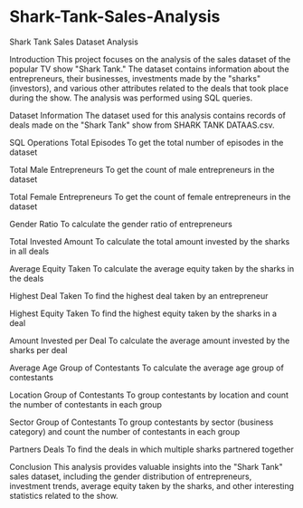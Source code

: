 # Shark-Tank-Sales-Analysis

Shark Tank Sales Dataset Analysis

Introduction
This project focuses on the analysis of the sales dataset of the popular TV show "Shark Tank." The dataset contains information about the entrepreneurs, their businesses, investments made by the "sharks" (investors), and various other attributes related to the deals that took place during the show. The analysis was performed using SQL queries.

Dataset Information
The dataset used for this analysis contains records of deals made on the "Shark Tank" show from SHARK TANK DATAAS.csv.

SQL Operations 
Total Episodes
To get the total number of episodes in the dataset

Total Male Entrepreneurs
To get the count of male entrepreneurs in the dataset

Total Female Entrepreneurs
To get the count of female entrepreneurs in the dataset

Gender Ratio
To calculate the gender ratio of entrepreneurs

Total Invested Amount
To calculate the total amount invested by the sharks in all deals

Average Equity Taken
To calculate the average equity taken by the sharks in the deals

Highest Deal Taken
To find the highest deal taken by an entrepreneur

Highest Equity Taken
To find the highest equity taken by the sharks in a deal

Amount Invested per Deal
To calculate the average amount invested by the sharks per deal

Average Age Group of Contestants
To calculate the average age group of contestants

Location Group of Contestants
To group contestants by location and count the number of contestants in each group

Sector Group of Contestants
To group contestants by sector (business category) and count the number of contestants in each group

Partners Deals
To find the deals in which multiple sharks partnered together

Conclusion
This analysis provides valuable insights into the "Shark Tank" sales dataset, including the gender distribution of entrepreneurs, investment trends, average equity taken by the sharks, and other interesting statistics related to the show.

